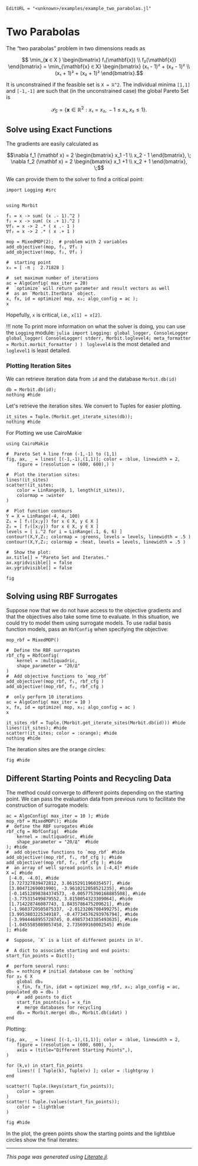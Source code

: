 ```@meta
EditURL = "<unknown>/examples/example_two_parabolas.jl"
```

# Two Parabolas

The “two parabolas” problem in two dimensions reads as
```math
    \min_{𝐱 ∈ X }
    \begin{bmatrix} f₁(\mathbf{x}) \\ f₂(\mathbf{x}) \end{bmatrix} =
    \min_{\mathbf{x} ∈ X}
    \begin{bmatrix}
    (x₁ - 1)² + (x₂ - 1)² \\
    (x₁ + 1)² + (x₂ + 1)²
    \end{bmatrix}.
```
It is unconstrained if the feasible set is ``X = ℝ^2``.
The individual minima ``[1,1]`` and ``[-1,-1]`` are such that (in the unconstrained case)
the global Pareto Set is
```math
\mathcal{P}_{S} = \{ \mathbf{x} ∈ ℝ^2 : x₁ = x₂, \, -1 \le x₁, x₂ \le 1  \}.
```

## Solve using Exact Functions

The gradients are easily calculated as
```math
\nabla f_1 (\mathbf x) = 2 \begin{bmatrix}
x_1 -1 \\ x_2 - 1 \end{bmatrix}, \;
\nabla f_2 (\mathbf x) = 2 \begin{bmatrix}
x_1 +1 \\ x_2 + 1 \end{bmatrix}, \;
```

We can provide them to the solver to find a critical point:

```@example example_two_parabolas
import Logging #src


using Morbit

f₁ = x -> sum( (x .- 1).^2 )
f₂ = x -> sum( (x .+ 1).^2 )
∇f₁ = x -> 2 .* ( x .- 1 )
∇f₂ = x -> 2 .* ( x .+ 1 )

mop = MixedMOP(2);  # problem with 2 variables
add_objective!(mop, f₁, ∇f₁ )
add_objective!(mop, f₂, ∇f₂ )

#  starting point
x₀ = [ -π ;  2.71828 ]

#  set maximum number of iterations
ac = AlgoConfig( max_iter = 20)
#  `optimize` will return parameter and result vectors as well
#  as an `Morbit.IterData` object.
x, fx, id = optimize( mop, x₀; algo_config = ac );
x
```

Hopefully, `x` is critical, i.e., `x[1] ≈ x[2]`.

!!! note
    To print more information on what the solver is doing, you can use the `Logging` module:
    ```julia
    import Logging: global_logger, ConsoleLogger
    global_logger( ConsoleLogger( stderr, Morbit.loglevel4;
        meta_formatter = Morbit.morbit_formatter ) )
    ```
    `loglevel4` is the most detailed and `loglevel1` is least detailed.

### Plotting Iteration Sites
We can retrieve iteration data from `id` and the database `Morbit.db(id)`

```@example example_two_parabolas
db = Morbit.db(id);
nothing #hide
```

Let's retrieve the iteration sites.
We convert to Tuples for easier plotting.

```@example example_two_parabolas
it_sites = Tuple.(Morbit.get_iterate_sites(db));
nothing #hide
```

For Plotting we use CairoMakie

```@example example_two_parabolas
using CairoMakie

#  Pareto Set ≙ line from (-1,-1) to (1,1)
fig, ax, _ = lines( [(-1,-1),(1,1)]; color = :blue, linewidth = 2,
    figure = (resolution = (600, 600),) )

#  Plot the iteration sites:
lines!(it_sites)
scatter!(it_sites;
    color = LinRange(0, 1, length(it_sites)),
    colormap = :winter
)

#  Plot function contours
Y = X = LinRange(-4, 4, 100)
Z₁ = [ f₁([x;y]) for x ∈ X, y ∈ X ]
Z₂ = [ f₂([x;y]) for x ∈ X, y ∈ X ]
levels = [ i.^2 for i = LinRange(.1, 6, 6) ]
contour!(X,Y,Z₁; colormap = :greens, levels = levels, linewidth = .5 )
contour!(X,Y,Z₂; colormap = :heat, levels = levels, linewidth = .5 )

#  Show the plot:
ax.title[] = "Pareto Set and Iterates."
ax.xgridvisible[] = false
ax.ygridvisible[] = false

fig
```

## Solving using RBF Surrogates

Suppose now that we do not have access to the objective gradients and that the objectives
also take some time to evaluate.
In this situation, we could try to model them using surrogate models.
To use radial basis function models, pass an `RbfConfig` when specifying the objective:

```@example example_two_parabolas
mop_rbf = MixedMOP()

#  Define the RBF surrogates
rbf_cfg = RbfConfig(
    kernel = :multiquadric,
    shape_parameter = "20/Δ"
)
#  Add objective functions to `mop_rbf`
add_objective!(mop_rbf, f₁, rbf_cfg )
add_objective!(mop_rbf, f₂, rbf_cfg )

#  only perform 10 iterations
ac = AlgoConfig( max_iter = 10 )
x, fx, id = optimize( mop, x₀; algo_config = ac )
x

it_sites_rbf = Tuple.(Morbit.get_iterate_sites(Morbit.db(id))) #hide
lines!(it_sites); #hide
scatter!(it_sites; color = :orange); #hide
nothing #hide
```

The iteration sites are the orange circles:

```@example example_two_parabolas
fig #hide
```

## Different Starting Points and Recycling Data

The method could converge to different points depending on the starting point.
We can pass the evaluation data from previous runs to facilitate the construction of surrogate models:

```@example example_two_parabolas
ac = AlgoConfig( max_iter = 10 ); #hide
mop_rbf = MixedMOP(); #hide
#  define the RBF surogates #hide
rbf_cfg = RbfConfig(  #hide
    kernel = :multiquadric, #hide
    shape_parameter = "20/Δ"  #hide
); #hide
#  add objective functions to `mop_rbf` #hide
add_objective!(mop_rbf, f₁, rbf_cfg ); #hide
add_objective!(mop_rbf, f₂, rbf_cfg ); #hide
#  an array of well spread points in [-4,4]² #hide
X =[ #hide
 [-4.0, -4.0], #hide
 [3.727327839472812, 3.8615291196035457], #hide
 [3.804712690019901, -3.9610212058521235], #hide
 [-0.14512898384374573, -0.005775390168885508], #hide
 [-3.775315499879552, 3.8150054323309064], #hide
 [1.714228746087743, 1.8435786475209621], #hide
 [-1.9603720505875337, -2.0123206708499275], #hide
 [3.9953803225349187, -0.47734576293976794], #hide
 [-3.9944468955728745, 0.49857343385493635], #hide
 [-1.0455585089057458, 2.735699160002545] #hide
]; #hide

#  Suppose, `X` is a list of different points in ℝ².

#  A dict to associate starting and end points:
start_fin_points = Dict();

#  perform several runs:
db₀ = nothing # initial database can be `nothing`
for x₀ ∈ X
    global db₀
    x_fin, fx_fin, idat = optimize( mop_rbf, x₀; algo_config = ac, populated_db = db₀ )
    #  add points to dict
    start_fin_points[x₀] = x_fin
    #  merge databases for recycling
    db₀ = Morbit.merge( db₀, Morbit.db(idat) )
end
```

Plotting:

```@example example_two_parabolas
fig, ax, _ = lines( [(-1,-1),(1,1)]; color = :blue, linewidth = 2,
    figure = (resolution = (600, 600), ),
    axis = (title="Different Starting Points",),
)

for (k,v) in start_fin_points
    lines!( [ Tuple(k), Tuple(v) ]; color = :lightgray )
end

scatter!( Tuple.(keys(start_fin_points));
    color = :green
)
scatter!( Tuple.(values(start_fin_points));
    color = :lightblue
)

fig #hide
```

In the plot, the green points show the starting points and the lightblue circles show the final iterates:

---

*This page was generated using [Literate.jl](https://github.com/fredrikekre/Literate.jl).*


